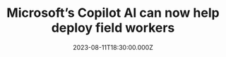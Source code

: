 ---
external: true
url: https://www.theverge.com/2023/8/11/23828556/microsoft-generative-ai-frontline-workers
title: Microsoft’s Copilot AI can now help deploy field workers
description: Field technicians can use AI to make jobs go faster, but also lets managers micromanage them.
date: 2023-08-11T18:30:00.000Z
icon: https://www.google.com/s2/favicons?domain=theverge.com&sz=32
source: The Verge
---